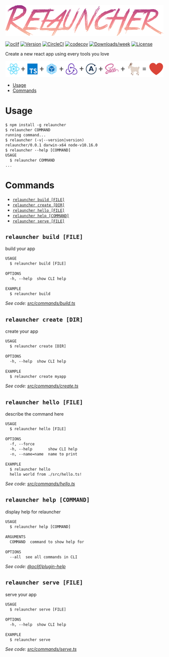 ![header image](https://github.com/jeremyscatigna/relauncher/blob/master/relauncher1.png)


[![oclif](https://img.shields.io/badge/cli-oclif-brightgreen.svg)](https://oclif.io)
[![Version](https://img.shields.io/npm/v/relauncher.svg)](https://npmjs.org/package/relauncher)
[![CircleCI](https://circleci.com/gh/jeremyscatigna/relauncher.svg?style=svg)](https://circleci.com/gh/jeremyscatigna/relauncher)
[![codecov](https://codecov.io/gh/jeremyscatigna/relauncher/branch/master/graph/badge.svg)](https://codecov.io/gh/jeremyscatigna/relauncher)
[![Downloads/week](https://img.shields.io/npm/dw/relauncher.svg)](https://npmjs.org/package/relauncher)
[![License](https://img.shields.io/npm/l/relauncher.svg)](https://github.com/jeremyscatigna/relauncher/blob/master/package.json)

Create a new react app using every tools you love

![header image](https://github.com/jeremyscatigna/relauncher/blob/master/relauncher2.png)

<!-- toc -->
* [Usage](#usage)
* [Commands](#commands)
<!-- tocstop -->
# Usage
<!-- usage -->
```sh-session
$ npm install -g relauncher
$ relauncher COMMAND
running command...
$ relauncher (-v|--version|version)
relauncher/0.0.1 darwin-x64 node-v10.16.0
$ relauncher --help [COMMAND]
USAGE
  $ relauncher COMMAND
...
```
<!-- usagestop -->
# Commands
<!-- commands -->
* [`relauncher build [FILE]`](#relauncher-build-file)
* [`relauncher create [DIR]`](#relauncher-create-dir)
* [`relauncher hello [FILE]`](#relauncher-hello-file)
* [`relauncher help [COMMAND]`](#relauncher-help-command)
* [`relauncher serve [FILE]`](#relauncher-serve-file)

## `relauncher build [FILE]`

build your app

```
USAGE
  $ relauncher build [FILE]

OPTIONS
  -h, --help  show CLI help

EXAMPLE
  $ relauncher build
```

_See code: [src/commands/build.ts](https://github.com/jeremyscatigna/relauncher/blob/v0.0.1/src/commands/build.ts)_

## `relauncher create [DIR]`

create your app

```
USAGE
  $ relauncher create [DIR]

OPTIONS
  -h, --help  show CLI help

EXAMPLE
  $ relauncher create myapp
```

_See code: [src/commands/create.ts](https://github.com/jeremyscatigna/relauncher/blob/v0.0.1/src/commands/create.ts)_

## `relauncher hello [FILE]`

describe the command here

```
USAGE
  $ relauncher hello [FILE]

OPTIONS
  -f, --force
  -h, --help       show CLI help
  -n, --name=name  name to print

EXAMPLE
  $ relauncher hello
  hello world from ./src/hello.ts!
```

_See code: [src/commands/hello.ts](https://github.com/jeremyscatigna/relauncher/blob/v0.0.1/src/commands/hello.ts)_

## `relauncher help [COMMAND]`

display help for relauncher

```
USAGE
  $ relauncher help [COMMAND]

ARGUMENTS
  COMMAND  command to show help for

OPTIONS
  --all  see all commands in CLI
```

_See code: [@oclif/plugin-help](https://github.com/oclif/plugin-help/blob/v2.2.1/src/commands/help.ts)_

## `relauncher serve [FILE]`

serve your app

```
USAGE
  $ relauncher serve [FILE]

OPTIONS
  -h, --help  show CLI help

EXAMPLE
  $ relauncher serve
```

_See code: [src/commands/serve.ts](https://github.com/jeremyscatigna/relauncher/blob/v0.0.1/src/commands/serve.ts)_
<!-- commandsstop -->
